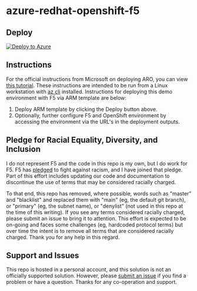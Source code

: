 # azure-redhat-openshift-f5

## Deploy
  [![Deploy to Azure](http://azuredeploy.net/deploybutton.png)](https://portal.azure.com/#create/Microsoft.Template/uri/https%3A%2F%2Fraw.githubusercontent.com%2Fmikeoleary%2Fazure-redhat-openshift-f5%2Fmain%2Fdeploy.json)

## Instructions
For the official instructions from Microsoft on deploying ARO, you can view [this tutorial](https://docs.microsoft.com/en-us/azure/openshift/tutorial-create-cluster). These instructions are intended to be run from a Linux workstation with [az cli](https://docs.microsoft.com/en-us/cli/azure/install-azure-cli) installed. Instructions for deploying this demo environment with F5 via ARM template are below:
1. Deploy ARM template by clicking the Deploy button above.
2. Optionally, further configure F5 and OpenShift environment by accessing the environment via the URL's in the deployment outputs.



## Pledge for Racial Equality, Diversity, and Inclusion
I do not represent F5 and the code in this repo is my own, but I do work for F5. F5 has [pledged](https://www.f5.com/company/blog/our-pledge-for-racial-equality--diversity--and-inclusion) to fight against racism, and I have joined that pledge. Part of this effort includes updating our code and documentation to discontinue the use of terms that may be considered racially charged. 

To that end, this repo has removed, where possible, words such as "master" and "blacklist" and replaced them with "main" (eg, the default git branch), or "primary" (eg, the subnet name), or "denylist" (not used in this repo at the time of this writing). If you see any terms considered racially charged, please submit an issue to bring it to attention. This effort is expected to be on-going and faces some challenges (eg, hardcoded protocol terms) but over time the intent is to remove all terms that are considered racially charged. Thank you for any help in this regard.

## Support and Issues
This repo is hosted in a personal account, and this solution is not an officially supported solution. However, please [submit an issue](https://github.com/mikeoleary/azure-redhat-openshift-f5/issues) if you find a problem or have a question. Thanks for any co-operation and support.
